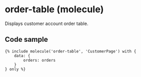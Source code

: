 # order-table (molecule)

Displays customer account order table.

## Code sample

```
{% include molecule('order-table', 'CustomerPage') with {
    data: {
        orders: orders
    }
} only %}
```
